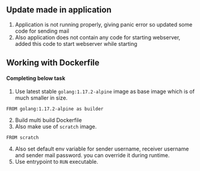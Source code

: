 ## Update made in application
1. Application is not running properly, giving panic error so updated some code for sending mail
2. Also application does not contain any code for starting webserver, added this code to start webserver while starting 
## Working with Dockerfile
#### Completing below task
1. Use latest stable ```golang:1.17.2-alpine``` image as base image which is of much smaller in size.
```
FROM golang:1.17.2-alpine as builder
```
2. Build multi build Dockerfile
3. Also make use of ```scratch```  image.
```
FROM scratch
```
4. Also set default env variable for sender username, receiver username and sender mail password. you can override it during runtime.
5. Use entrypoint to ```RUN``` executable.